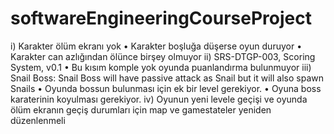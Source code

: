 # softwareEngineeringCourseProject

i) Karakter ölüm ekranı yok
	• Karakter boşluğa düşerse oyun duruyor
	• Karakter can azlığından ölünce birşey olmuyor
ii) SRS-DTGP-003, Scoring System, v0.1
	• Bu kısım komple yok oyunda puanlandırma bulunmuyor
iii) Snail Boss:
Snail Boss will have passive attack as Snail but it will also spawn Snails
	•  Oyunda bossun bulunması için ek bir level gerekiyor.
	•  Oyuna boss karaterinin koyulması gerekiyor.
iv) Oyunun yeni levele geçişi ve oyunda ölüm ekranın geçiş durumları için 
map ve gamestateler yeniden düzenlenmeli
